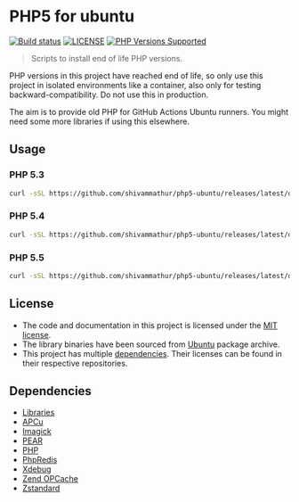 # PHP5 for ubuntu

<a href="https://github.com/shivammathur/php5-ubuntu" title="php5 install scripts for ubuntu"><img alt="Build status" src="https://github.com/shivammathur/php5-ubuntu/workflows/Test/badge.svg"></a>
<a href="https://github.com/shivammathur/php5-ubuntu/blob/main/LICENSE" title="license"><img alt="LICENSE" src="https://img.shields.io/badge/license-MIT-428f7e.svg"></a>
<a href="https://github.com/shivammathur/php5-ubuntu#usage" title="Install builds"><img alt="PHP Versions Supported" src="https://img.shields.io/badge/php-5.3, 5.4 and 5.5-8892BF.svg"></a>

> Scripts to install end of life PHP versions.

PHP versions in this project have reached end of life, so only use this project in isolated environments like a container, also only for testing backward-compatibility. Do not use this in production.

The aim is to provide old PHP for GitHub Actions Ubuntu runners. You might need some more libraries if using this elsewhere.

## Usage

### PHP 5.3
```bash
curl -sSL https://github.com/shivammathur/php5-ubuntu/releases/latest/download/install.sh | bash -s 5.3
```

### PHP 5.4
```bash
curl -sSL https://github.com/shivammathur/php5-ubuntu/releases/latest/download/install.sh | bash -s 5.4
```

### PHP 5.5
```bash
curl -sSL https://github.com/shivammathur/php5-ubuntu/releases/latest/download/install.sh | bash -s 5.5
```

## License

- The code and documentation in this project is licensed under the [MIT license](LICENSE "License for shivammathur/php5-ubuntu").
- The library binaries have been sourced from [Ubuntu](https://packages.ubuntu.com/ "Ubuntu Packages Repository") package archive.
- This project has multiple [dependencies](#dependencies "Dependencies of shivammathur/php5-ubuntu"). Their licenses can be found in their respective repositories.

## Dependencies

- [Libraries](https://github.com/shivammathur/php5-ubuntu/tree/main/deps "Libraries for old PHP")
- [APCu](https://github.com/krakjoe/apcu "APCu PHP extension")
- [Imagick](https://github.com/Imagick/imagick "Imagick PHP extension")
- [PEAR](https://github.com/pear/pear-core "PEAR to install extensions")
- [PHP](https://github.com/php/php-src "PHP upstream")
- [PhpRedis](https://github.com/phpredis/phpredis "Redis PHP extension")
- [Xdebug](https://github.com/xdebug/xdebug "Xdebug PHP extension")
- [Zend OPCache](https://github.com/zendtech/ZendOptimizerPlus "Zend OPCache extension")
- [Zstandard](https://github.com/facebook/zstd "Zstandard compression algorithm")
